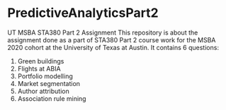 # PredictiveAnalyticsPart2
UT MSBA STA380 Part 2 Assignment
This repository is about the assignment done as a part of STA380 Part 2 course work for the MSBA 2020 cohort at the University of Texas at Austin.
It contains 6 questions:
1. Green buildings
2. Flights at ABIA
3. Portfolio modelling
4. Market segmentation
5. Author attribution
6. Association rule mining
